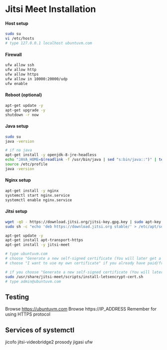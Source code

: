 # Jitsi Meet Installation

#### Host setup
```bash
sudo su
vi /etc/hosts
# type 127.0.0.1 localhost ubuntuvm.com
```

#### Firewall
```bash
ufw allow ssh
ufw allow http
ufw allow https
ufw allow in 10000:20000/udp
ufw enable
```

#### Reboot (optional)
```bash
apt-get update -y
apt-get upgrade -y
shutdown -r now
```

#### Java setup
```bash
sudo su
java -version

# if no java
apt-get install -y openjdk-8-jre-headless
echo "JAVA_HOME=$(readlink -f /usr/bin/java | sed "s:bin/java::")" | tee -a /etc/profile
source /etc/profile
java -version
```

#### Nginx setup
```bash
apt-get install -y nginx
systemctl start nginx.service
systemctl enable nginx.service
```

#### Jitsi setup 
```bash
wget -qO - https://download.jitsi.org/jitsi-key.gpg.key | sudo apt-key add -
sudo sh -c "echo 'deb https://download.jitsi.org stable/' > /etc/apt/sources.list.d/jitsi-stable.list"

apt-get update -y
apt-get install apt-transport-https
apt-get install -y jitsi-meet

# type ubuntuvm.com
# choose "Generate a new self-signed certificate (You will later get a chance to obtain a Let's Encrypt certificate)" if you won’t paid SSL cert
# choose "I want to use my own certificate" if you already have paid/free cert

# if you choose "Generate a new self-signed certificate (You will later get a chance to obtain a Let's Encrypt certificate)"
sudo /usr/share/jitsi-meet/scripts/install-letsencrypt-cert.sh
# type admin@ubuntuvm.com
```

## Testing
Browse https://ubuntuvm.com 
Browse https://IP_ADDRESS
Remember for using HTTPS protocol

## Services of systemctl
jicofo
jitsi-videobridge2
prosody
jigasi
ufw